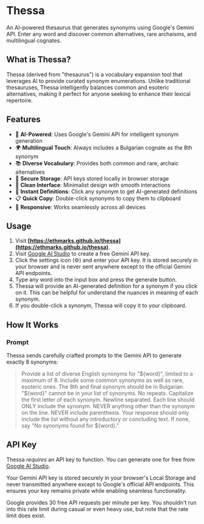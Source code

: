 # Thessa

An AI-powered thesaurus that generates synonyms using Google's Gemini API. Enter any word and discover common alternatives, rare archaisms, and multilingual cognates.

## What is Thessa?

Thessa (derived from "thesaurus") is a vocabulary expansion tool that leverages AI to provide curated synonym enumerations. Unlike traditional thesauruses, Thessa intelligently balances common and esoteric alternatives, making it perfect for anyone seeking to enhance their lexical repertoire.

## Features

- 🤖 **AI-Powered**: Uses Google's Gemini API for intelligent synonym generation
- 🌍 **Multilingual Touch**: Always includes a Bulgarian cognate as the 8th synonym
- 📚 **Diverse Vocabulary**: Provides both common and rare, archaic alternatives
- 💾 **Secure Storage**: API keys stored locally in browser storage
- 🎨 **Clean Interface**: Minimalist design with smooth interactions
- 📖 **Instant Definitions**: Click any synonym to get AI-generated definitions
- 📋 **Quick Copy**: Double-click synonyms to copy them to clipboard
- 📱 **Responsive**: Works seamlessly across all devices

## Usage

1. Visit **[https://ethmarks.github.io/thessa](https://ethmarks.github.io/thessa)**.
2. Visit [Google AI Studio](https://aistudio.google.com/app/apikey) to create a free Gemini API key.
3. Click the settings icon (⚙️) and enter your API key. It is stored securely in your browser and is never sent anywhere except to the official Gemini API endpoints.
4. Type any word into the input box and press the generate button.
5. Thessa will provide an AI-generated definition for a synonym if you click on it. This can be helpful for understand the nuances in meaning of each synonym.
6. If you double-click a synonym, Thessa will copy it to your clipboard.

## How It Works

### Prompt

Thessa sends carefully crafted prompts to the Gemini API to generate exactly 8 synonyms:

> Provide a list of diverse English synonyms for "${word}", limited to a maximum of 8. Include some common synonyms as well as rare, esoteric ones. The 8th and final synonym should be in Bulgarian. "${word}" cannot be in your list of synonyms. No repeats. Capitalize the first letter of each synonym. Newline separated. Each line should ONLY include the synonym. NEVER anything other than the synonym on the line. NEVER include parenthesis. Your response should only include the list without any introductory or concluding text. If none, say "No synonyms found for ${word}."

## API Key

Thessa *requires* an API key to function. You can generate one for free from [Google AI Studio](https://aistudio.google.com/app/apikey).

Your Gemini API key is stored securely in your browser's Local Storage and never transmitted anywhere except to Google's official API endpoints. This ensures your key remains private while enabling seamless functionality.

Google provides 30 free API requests per minute per key. You shouldn't run into this rate limit during casual or even heavy use, but note that the rate limit does exist.
